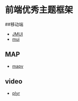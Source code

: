 # 前端优秀主题框架

##移动端
+ [JMUI](https://github.com/AlloyTeam/JMUI)
+ [mui](https://github.com/dcloudio/mui)
## MAP
+ [mapv](https://github.com/huiyan-fe/mapv)
## video
+ [plyr](https://github.com/Selz/plyr)
